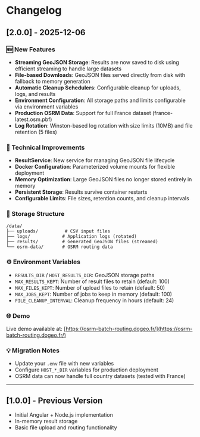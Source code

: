 # Changelog

## [2.0.0] - 2025-12-06

### 🆕 New Features
- **Streaming GeoJSON Storage**: Results are now saved to disk using efficient streaming to handle large datasets
- **File-based Downloads**: GeoJSON files served directly from disk with fallback to memory generation
- **Automatic Cleanup Schedulers**: Configurable cleanup for uploads, logs, and results
- **Environment Configuration**: All storage paths and limits configurable via environment variables
- **Production OSRM Data**: Support for full France dataset (france-latest.osm.pbf)
- **Log Rotation**: Winston-based log rotation with size limits (10MB) and file retention (5 files)

### 🔧 Technical Improvements
- **ResultService**: New service for managing GeoJSON file lifecycle
- **Docker Configuration**: Parameterized volume mounts for flexible deployment
- **Memory Optimization**: Large GeoJSON files no longer stored entirely in memory
- **Persistent Storage**: Results survive container restarts
- **Configurable Limits**: File sizes, retention counts, and cleanup intervals

### 📁 Storage Structure
```
/data/
├── uploads/          # CSV input files
├── logs/            # Application logs (rotated)
├── results/         # Generated GeoJSON files (streamed)
└── osrm-data/       # OSRM routing data
```

### ⚙️ Environment Variables
- `RESULTS_DIR` / `HOST_RESULTS_DIR`: GeoJSON storage paths
- `MAX_RESULTS_KEPT`: Number of result files to retain (default: 100)
- `MAX_FILES_KEPT`: Number of upload files to retain (default: 50)
- `MAX_JOBS_KEPT`: Number of jobs to keep in memory (default: 100)
- `FILE_CLEANUP_INTERVAL`: Cleanup frequency in hours (default: 24)

### 🌐 Demo
Live demo available at: [https://osrm-batch-routing.dogeo.fr/](https://osrm-batch-routing.dogeo.fr/)

### 💡 Migration Notes
- Update your `.env` file with new variables
- Configure `HOST_*_DIR` variables for production deployment
- OSRM data can now handle full country datasets (tested with France)

---

## [1.0.0] - Previous Version
- Initial Angular + Node.js implementation
- In-memory result storage
- Basic file upload and routing functionality
